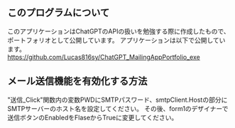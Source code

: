 

## このプログラムについて
このアプリケーションはChatGPTのAPIの扱いを勉強する際に作成したもので、ポートフォリオとして公開しています。
アプリケーションは以下で公開しています。
<br>
https://github.com/Lucas816sy/ChatGPT_MailingAppPortfolio_exe
<br>
## メール送信機能を有効化する方法

"送信_Click"関数内の変数PWDにSMTPパスワード、smtpClient.Hostの部分にSMTPサーバーのホスト名を設定してください。
その後、form1のデザイナーで送信ボタンのEnabledをFlaseからTrueに変更してください。
